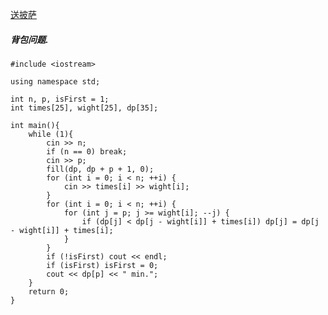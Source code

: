 [送披萨](http://nuit.io/contest/56/problem/4)

##### 背包问题.

    #include <iostream>

    using namespace std;

    int n, p, isFirst = 1;
    int times[25], wight[25], dp[35];

    int main(){
        while (1){
            cin >> n;
            if (n == 0) break;
            cin >> p;
            fill(dp, dp + p + 1, 0);
            for (int i = 0; i < n; ++i) {
                cin >> times[i] >> wight[i];
            }
            for (int i = 0; i < n; ++i) {
                for (int j = p; j >= wight[i]; --j) {
                    if (dp[j] < dp[j - wight[i]] + times[i]) dp[j] = dp[j - wight[i]] + times[i];
                }
            }
            if (!isFirst) cout << endl;
            if (isFirst) isFirst = 0;
            cout << dp[p] << " min.";
        }
        return 0;
    }
